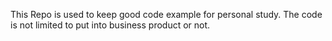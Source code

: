 This Repo is used to keep good code example for personal study.
The code is not limited to put into business product or not.

